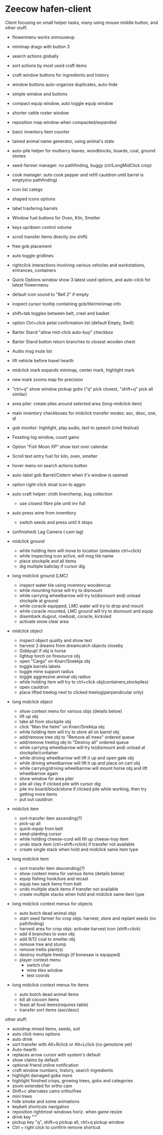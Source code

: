 # Zeecow hafen-client

Client focusing on small helper tasks, many using mouse middle button, and other stuff:

- flowermenu works onmouseup 
- minimap drags with button 3
- search actions globally
- sort actions by most used craft items
- craft window buttons for ingredients and history
- window buttons auto-organize duplicates, auto-hide  
- simple window and buttons
- compact equip window, auto toggle equip window
- shorter cattle roster window
- reposition map window when compacted/expanded
- basic inventory item counter
- tamed animal name generator, using animal's stats 
- auto-pile helper for mulberry leaves, woodblocks, boards, coal, ground stones
- seed-farmer manager: no pathfinding, buggy (ctrlLongMidClick crop)
- cook manager: auto cook pepper and refill cauldron until barrel is empty(no pathfinding)
- icon list categs
- shaped icons options
- label trasfering barrels
- Window fuel buttons for Oven, Kiln, Smelter
- keys up/down control volume
- scroll transfer items directly (no shift)
- free gob placement
- auto toggle gridlines 
- rightclick interactions involving various vehicles and workstations, entrances, containers
- Quick Options window show 3 latest used options, and auto-click for latest flowermenu
- default icon sound to "Bell 2" if empty
- inspect cursor tooltip containing gob/tile/minimap info
- shift+tab toggles between belt, creel and basket
- option Ctrl+click petal confirmation list (default Empty, Swill)
- Barter Stand "allow mid-click auto-buy" checkbox
- Barter Stand button return branches to closest wooden chest
- Audio msg mute list
- lift vehicle before travel hearth
- midclick mark expands minimap, center mark, highlight mark
- new mark zooms map for precision
- "ctrl+q" show window pickup gobs ("q" pick closest, "shift+q" pick all similar)
- area piler: create piles around selected area (long-midclick item)
- main inventory checkboxes for midclick transfer modes: asc, desc, one, ql
- gob monitor: highlight, play audio, text to speech (cmd festival)
- Feasting log window, count gains
- Option "Fish Moon XP" show text over calendar 
- Scroll text entry fuel for kiln, oven, smelter
- hover menu on search actions button 
- auto-label gob Barrel/Cistern when it's window is opened
- option right-click stoat icon to aggro 
- auto craft helper: cloth linen/hemp, bug collection
  - use closest fibre pile until inv full
- auto press wine from inventtory 
  - switch seeds and press until it stops 
- (unfinished) Lag Camera (:cam lag)

- midclick ground 
  - while holding item will move to location (simulates ctrl+click)
  - while inspecting icon active, will msg tile name
  - place stockpile and all items
  - dig multiple ballclay if cursor dig
- long midclick ground (LMC)
  - inspect water tile using inventory woodencup  
  - while mounting horse will try to dismount
  - while carrying wheelbarrow will try to(dismount and) unload stockpile at ground
  - while coracle equipped, LMC water will try to drop and mount
  - while coracle mounted, LMC ground will try to dismount and equip 
  - disembark dugout, rowboat, coracle, kicksled
  - activate snow clear area
- midclick object 
  - inspect object quality and show text
  - harvest 2 dreams from dreamcatch objects closeby
  - Giddyup! if obj is horse
  - lightup torch on firesource obj
  - open "Cargo" on Knarr/Snekkja obj
  - toggle barrels labels 
  - toggle mine support radius 
  - toggle aggressive animal obj radius
  - while holding item will try to ctrl+click obj(containers,stockpiles)
  - open cauldron
  - place lifted treelog next to clicked treelog(perpendicular only) 
- long midclick object
  - show context menu for various objs (details below)
  - lift up obj 
  - take all from stockpile obj
  - click "Man the helm" on Knarr/Snekkja obj
  - while holding item will try to store all on barrel obj
  - add/remove tree obj to "Remove all trees" ordered queue
  - add/remove treelog obj to "Destroy all" ordered queue
  - while carrying wheelbarrow will try to(dismount and) unload at stockpile/container
  - while driving wheelbarrow will lift it up and open gate obj
  - while driving wheelbarrow will lift it up and place on cart obj
  - while carrying/driving wheelbarrow will mount horse obj and lift wheelbarrow again
  - show window for area piler
  - pile all clay if clicked pile with cursor dig
  - pile inv board/block/stone if clicked pile while working, then try getting more items
  - put out cauldron
- midclick item 
  - sort-transfer item ascending(?) 
  - pick-up all
  - quick-equip from belt
  - seed-planting cursor
  - while holding cheese-curd will fill up cheese-tray item
  - undo stack item (ctrl+shift+rclick) if transfer not available
  - create single stack when hold and midclick same item type
- long midclick item
  - sort-transfer item descending(?)
  - show context menu for various items (details below)
  - equip fishing hook/lure and recast
  - equip two sack items from belt
  - undo multiple stack items if transfer not available
  - create multiple stacks when hold and midclick same item type
- long midclick context menus for objects
  - auto butch dead animal objs
  - start seed farmer for crop objs: harvest, store and replant seeds (no pathfinding)
  - harvest area for crop objs: activate harvest icon (shift+click)
  - add 4 branches to oven obj
  - add 9/12 coal to smelter obj
  - remove tree and stump 
  - remove trellis plant(s)
  - destroy multiple treelogs (if bonesaw is equipped)
  - player context menu
    - switch char 
    - mine tiles window
    - test coords
- long midclick context menus for items
  - auto butch dead animal items
  - kill all cocoon items
  - feast all food items(requires table)
  - transfer sort items (asc/desc)


other stuff:
 - autodrop mined items, seeds, soil
 - auto click menu options
 - auto drink
 - sort transfer with Alt+Rclick or Alt+Lclick (no gemstone yet)
 - Auto-hearth  
 - replaces arrow cursor with system's default
 - show claims by default
 - optional friend online notification
 - craft window numbers, history, search ingredients
 - highlight damaged gobs more  
 - highlight finished crops, growing trees, gobs and categories
 - zoom extended for ortho cam
 - Shift+c alternates cams ortho/free 
 - mini trees
 - hide smoke and some animations
 - keybelt shortcuts navigation 
 - reposition rightmost windows horiz. when game resize
 - drink key "'"
 - pickup key "q", shift+q pickup all, ctrl+q pickup window
 - Ctrl + right click to confirm remove shortcut 
 
